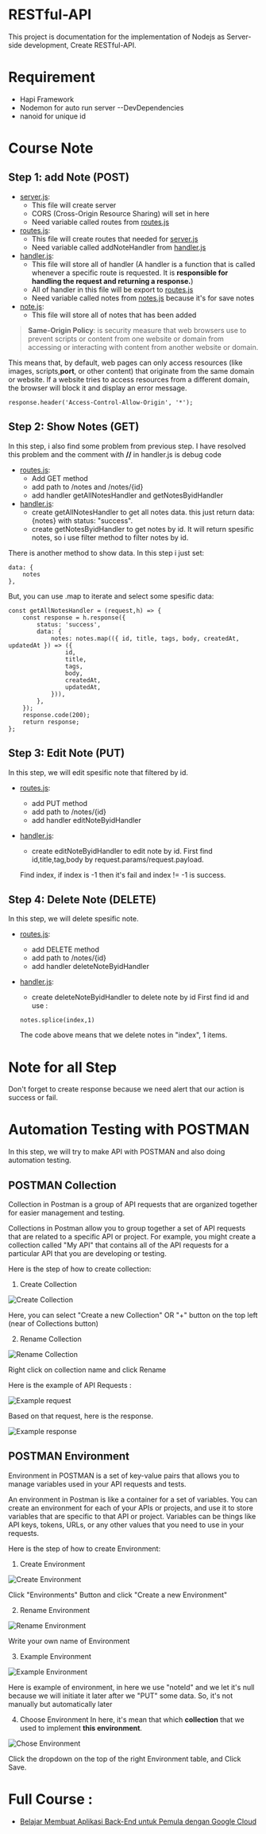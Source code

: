 # RESTful-API
This project is documentation for the implementation of Nodejs as Server-side development, Create RESTful-API. 

# Requirement
- Hapi Framework
- Nodemon for auto run server --DevDependencies
- nanoid for unique id

# Course Note 
## Step 1: add Note (POST)
- [server.js](server.js):
    - This file will create server
    - CORS (Cross-Origin Resource Sharing) will set in here
    - Need variable called routes from [routes.js](routes.js)
- [routes.js](routes.js):
    - This file will create routes that needed for [server.js](server.js)
    - Need variable called addNoteHandler from [handler.js](handler.js)
- [handler.js](handler.js):
    - This file will store all of handler (A handler is a function that is called whenever a specific route is requested. It is **responsible for handling the request and returning a response.**)
    - All of handler in this file will be export to [routes.js](routes.js)
    - Need variable called notes from [notes.js](note.js) because it's for save notes
- [note.js](notes.js):
    - This file will store all of notes that has been added
> **Same-Origin Policy**: is security measure that web browsers use to prevent scripts or content from one website or domain
> from accessing or interacting with content from another website or domain. 

This means that, by default, web pages can only access resources (like images, scripts,**port**, or other content) that originate from the same domain or website. If a website tries to access resources from a different domain, the browser will block it and display an error message.

```
response.header('Access-Control-Allow-Origin', '*');
```

## Step 2: Show Notes (GET)
In this step, i also find some problem from previous step.
I have resolved this problem and the comment with **//** in handler.js is debug code
- [routes.js](routes.js):
    - Add GET method
    - add path to /notes and /notes/{id}
    - add handler getAllNotesHandler and getNotesByidHandler
- [handler.js](handler.js):
    - create getAllNotesHandler to get all notes data.
    this just return data: {notes} with status: "success".
    - create getNotesByidHandler to get notes by id. 
    It will return spesific notes, so i use filter method to filter notes by id.

There is another method to show data. In this step i just set:

```
data: {
    notes
},
```

But, you can use .map to iterate and select some spesific data:

```
const getAllNotesHandler = (request,h) => {
    const response = h.response({
        status: 'success',
        data: {
            notes: notes.map(({ id, title, tags, body, createdAt, updatedAt }) => ({
                id,
                title,
                tags,
                body,
                createdAt,
                updatedAt,
            })),
        },
    });
    response.code(200);
    return response;
};

```

## Step 3: Edit Note (PUT)
In this step, we will edit spesific note that filtered by id. 
- [routes.js](routes.js):
    - add PUT method
    - add path to /notes/{id}
    - add handler editNoteByidHandler
- [handler.js](handler.js):
    - create editNoteByidHandler to edit note by id.
    First find id,title,tag,body by request.params/request.payload.

    Find index, if index is -1 then it's fail and index != -1 is success.

## Step 4: Delete Note (DELETE)
In this step, we will delete spesific note.
- [routes.js](routes.js):
    - add DELETE method
    - add path to /notes/{id}
    - add handler deleteNoteByidHandler
- [handler.js](handler.js):
    - create deleteNoteByidHandler to delete note by id
    First find id and use :

    ```
    notes.splice(index,1)
    ```
    The code above means that we delete notes in "index", 1 items.

# Note for all Step
Don't forget to create response because we need alert that our action 
is success or fail.

# Automation Testing with POSTMAN
In this step, we will try to make API with POSTMAN and also doing automation testing.

## POSTMAN Collection
Collection in Postman is a group of API requests that are organized together for easier management and testing.

Collections in Postman allow you to group together a set of API requests that are related to a specific API or project. For example, you might create a collection called "My API" that contains all of the API requests for a particular API that you are developing or testing.

Here is the step of how to create collection:

1. Create Collection

![Create Collection](postman-images/create_collection.png)

Here, you can select "Create a new Collection" OR "+" button on the top left (near of Collections button)

2. Rename Collection

![Rename Collection](postman-images/rename_collection.png)

Right click on collection name and click Rename

Here is the example of API Requests :

![Example request](postman-images/example_request.png)

Based on that request, here is the response.

![Example response](postman-images/example_response.png)


## POSTMAN Environment
Environment in POSTMAN is a set of key-value pairs that allows you to manage variables used in your API requests and tests.

An environment in Postman is like a container for a set of variables. You can create an environment for each of your APIs or projects, and use it to store variables that are specific to that API or project. Variables can be things like API keys, tokens, URLs, or any other values that you need to use in your requests.

Here is the step of how to create Environment:

1. Create Environment

![Create Environment](postman-images/create_environment.png)

Click "Environments" Button and click "Create a new Environment"

2. Rename Environment

![Rename Environment](postman-images/rename_environment.png)

Write your own name of Environment

3. Example Environment

![Example Environment](postman-images/example_environment.png)

Here is example of environment, in here we use "noteId" and we let it's null because we will 
initiate it later after we "PUT" some data. So, it's not manually but automatically later

4. Choose Environment
In here, it's mean that which **collection** that we used to implement **this environment**.

![Chose Environment](postman-images/chose_environment.png)

Click the dropdown on the top of the right Environment table, and Click Save. 



# Full Course :
- [Belajar Membuat Aplikasi Back-End untuk Pemula dengan Google Cloud](https://www.dicoding.com/academies/342)